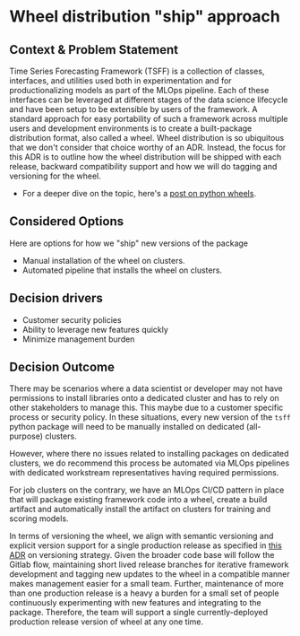 # Wheel distribution "ship" approach

## Context & Problem Statement

Time Series Forecasting Framework (TSFF) is a collection of classes, interfaces, and utilities used both in experimentation and for productionalizing models as part of the MLOps pipeline. Each of these interfaces can be leveraged at different stages of the data science lifecycle and have been setup to be extensible by users of the framework. A standard approach for easy portability of such a framework across multiple users and development environments is to create a built-package distribution format, also called a wheel. Wheel distribution is so ubiquitous that we don't consider that choice worthy of an ADR. Instead, the focus for this ADR is to outline how the wheel distribution will be shipped with each release, backward compatibility support and how we will do tagging and versioning for the wheel.

- For a deeper dive on the topic, here's a [post on python wheels](<https://realpython.com/python-wheels/>).

## Considered Options

Here are options for how we "ship" new versions of the package

- Manual installation of the wheel on clusters.
- Automated pipeline that installs the wheel on clusters.

## Decision drivers

- Customer security policies
- Ability to leverage new features quickly
- Minimize management burden

## Decision Outcome

There may be scenarios where a data scientist or developer may not have permissions to install libraries onto a dedicated cluster and has to rely on other stakeholders to manage this. This maybe due to a customer specific process or security policy. In these situations, every new version of the `tsff` python package will need to be manually installed on dedicated (all-purpose) clusters.

However, where there no issues related to installing packages on dedicated clusters, we do recommend this process be automated via MLOps pipelines with dedicated workstream representatives having required permissions.

For job clusters on the contrary, we have an MLOps CI/CD pattern in place that will package existing framework code into a wheel, create a build artifact and automatically install the artifact on clusters for training and scoring models.

In terms of versioning the wheel, we align with semantic versioning and explicit version support for a single production release as specified in [this ADR](0003-versioning-strategy.md) on versioning strategy. Given the broader code base will follow the Gitlab flow, maintaining short lived release branches for iterative framework development and tagging new updates to the wheel in a compatible manner makes management easier for a small team.
Further, maintenance of more than one production release is a heavy a burden for a small set of people continuously experimenting with new features and integrating to the package. Therefore, the team will support a single currently-deployed production release version of wheel at any one time.
